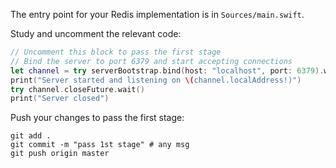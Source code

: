 The entry point for your Redis implementation is in `Sources/main.swift`.

Study and uncomment the relevant code: 

```swift
// Uncomment this block to pass the first stage
// Bind the server to port 6379 and start accepting connections
let channel = try serverBootstrap.bind(host: "localhost", port: 6379).wait()
print("Server started and listening on \(channel.localAddress!)")
try channel.closeFuture.wait()
print("Server closed")
```

Push your changes to pass the first stage:

```
git add .
git commit -m "pass 1st stage" # any msg
git push origin master
```
